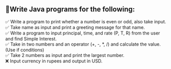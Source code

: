 ## :book:Write Java programs for the following:
:white_check_mark: Write a program to print whether a number is even or odd, also take input.
<br />:white_check_mark: Take name as input and print a greeting message for that name.
<br />:white_check_mark: Write a program to input principal, time, and rate (P, T, R) from the user and find Simple Interest.
<br />:white_check_mark: Take in two numbers and an operator (+, -, *, /) and calculate the value. (Use if conditions)
<br />:white_check_mark: Take 2 numbers as input and print the largest number.
<br />:x: Input currency in rupees and output in USD.
